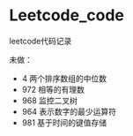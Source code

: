 # Leetcode_code
leetcode代码记录

未做：
* 4 两个排序数组的中位数
* 972 相等的有理数
* 968 监控二叉树
* 964 表示数字的最少运算符 
* 981 基于时间的键值存储
